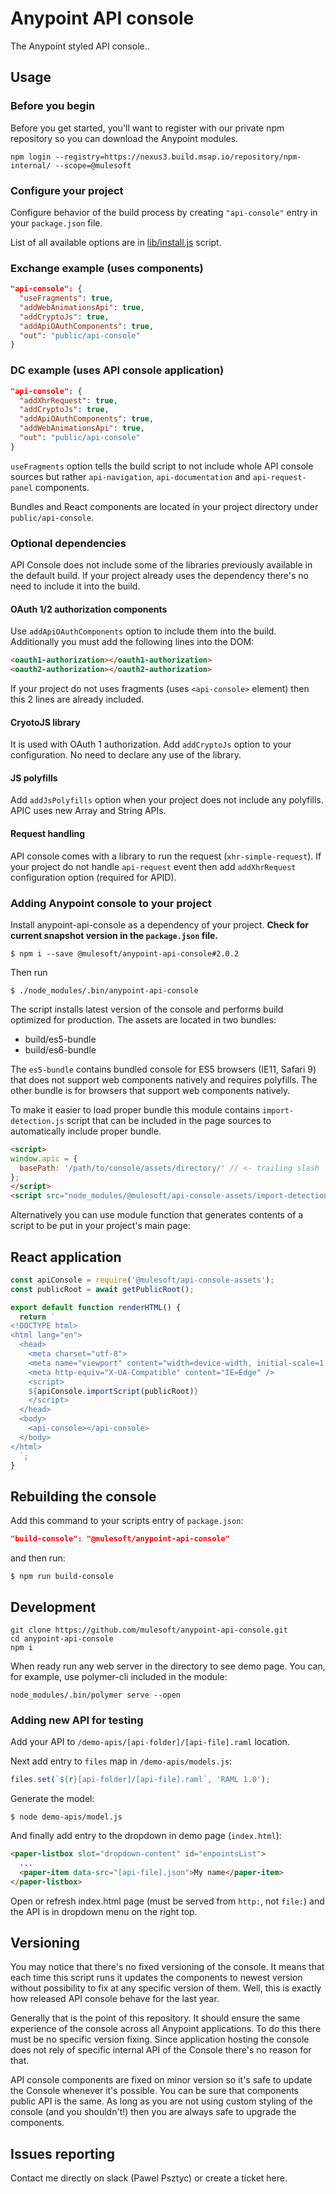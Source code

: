 # Anypoint API console

The Anypoint styled API console..

## Usage

### Before you begin

Before you get started, you'll want to register with our private npm repository so you can download the Anypoint modules.

```
npm login --registry=https://nexus3.build.msap.io/repository/npm-internal/ --scope=@mulesoft
```

### Configure your project

Configure behavior of the build process by creating `"api-console"` entry in your `package.json` file.

List of all available options are in [lib/install.js](lib/install.js#L135) script.

### Exchange example (uses components)

```json
"api-console": {
  "useFragments": true,
  "addWebAnimationsApi": true,
  "addCryptoJs": true,
  "addApiOAuthComponents": true,
  "out": "public/api-console"
}
```

### DC example (uses API console application)

```json
"api-console": {
  "addXhrRequest": true,
  "addCryptoJs": true,
  "addApiOAuthComponents": true,
  "addWebAnimationsApi": true,
  "out": "public/api-console"
}
```

`useFragments` option tells the build script to not include whole API console
sources but rather `api-navigation`, `api-documentation` and `api-request-panel`
components.

Bundles and React components are located in your project directory under `public/api-console`.

### Optional dependencies

API Console does not include some of the libraries previously available in the default build. If your project already uses the dependency there's no need to include it into the build.

#### OAuth 1/2 authorization components

Use `addApiOAuthComponents` option to include them into the build.
Additionally you must add the following lines into the DOM:

```html
<oauth1-authorization></oauth1-authorization>
<oauth2-authorization></oauth2-authorization>
```

If your project do not uses fragments (uses `<api-console>` element) then this 2 lines are already included.

#### CryotoJS library

It is used with OAuth 1 authorization. Add `addCryptoJs` option to your configuration. No need to declare any use of the library.

#### JS polyfills

Add `addJsPolyfills` option when your project does not include any polyfills. APIC uses new Array and String APIs.

#### Request handling

API console comes with a library to run the request (`xhr-simple-request`). If your project do not handle `api-request` event then add `addXhrRequest` configuration option (required for APID).

### Adding Anypoint console to your project

Install anypoint-api-console as a dependency of your project. __Check for current snapshot version in the `package.json` file.__

```
$ npm i --save @mulesoft/anypoint-api-console#2.0.2
```

Then run

```
$ ./node_modules/.bin/anypoint-api-console
```

The script installs latest version of the console and performs build optimized for production.
The assets are located in two bundles:

- build/es5-bundle
- build/es6-bundle

The `es5-bundle` contains bundled console for ES5 browsers (IE11, Safari 9)
that does not support web components natively and requires polyfills.
The other bundle is for browsers that support web components natively.

To make it easier to load proper bundle this module contains `import-detection.js`
script that can be included in the page sources to automatically include
proper bundle.

```html
<script>
window.apic = {
  basePath: '/path/to/console/assets/directory/' // <- trailing slash
};
</script>
<script src="node_modules/@mulesoft/api-console-assets/import-detection.js"></script>
```

Alternatively you can use module function that generates contents of a script
to be put in your project's main page:

## React application

```js
const apiConsole = require('@mulesoft/api-console-assets');
const publicRoot = await getPublicRoot();

export default function renderHTML() {
  return `
<!DOCTYPE html>
<html lang="en">
  <head>
    <meta charset="utf-8">
    <meta name="viewport" content="width=device-width, initial-scale=1.0">
    <meta http-equiv="X-UA-Compatible" content="IE=Edge" />
    <script>
    ${apiConsole.importScript(publicRoot)}
    </script>
  </head>
  <body>
    <api-console></api-console>
  </body>
</html>
  `;
}
```

## Rebuilding the console

Add this command to your scripts entry of `package.json`:

```json
"build-console": "@mulesoft/anypoint-api-console"
```

and then run:

```
$ npm run build-console
```

## Development

```
git clone https://github.com/mulesoft/anypoint-api-console.git
cd anypoint-api-console
npm i
```

When ready run any web server in the directory to see demo page. You can, for example, use polymer-cli included in the module:

```
node_modules/.bin/polymer serve --open
```

### Adding new API for testing

Add your API to `/demo-apis/[api-folder]/[api-file].raml` location.

Next add entry to `files` map in `/demo-apis/models.js`:

```javascript
files.set(`${r}[api-folder]/[api-file].raml`, 'RAML 1.0');
```

Generate the model:

```
$ node demo-apis/model.js
```

And finally add entry to the dropdown in demo page (`index.html`):

```html
<paper-listbox slot="dropdown-content" id="enpointsList">
  ...
  <paper-item data-src="[api-file].json">My name</paper-item>
</paper-listbox>
```

Open or refresh index.html page (must be served from `http:`, not `file:`)
and the API is in dropdown menu on the right top.

## Versioning

You may notice that there's no fixed versioning of the console. It means that
each time this script runs it updates the components to newest version without
possibility to fix at any specific version of them. Well, this is exactly how released
API console behave for the last year.

Generally that is the point of this repository. It should ensure the same experience
of the console across all Anypoint applications. To do this there must be no specific
version fixing. Since application hosting the console does not rely of specific internal
API of the Console there's no reason for that.

API console components are fixed on minor version so it's safe to update the Console
whenever it's possible. You can be sure that components public API is the same. As long
as you are not using custom styling of the console (and you shouldn't!) then
you are always safe to upgrade the components.

## Issues reporting

Contact me directly on slack (Pawel Psztyc) or create a ticket here.
